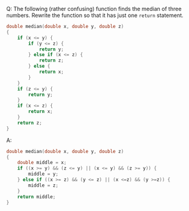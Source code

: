 Q: The following (rather confusing) function finds the median of three numbers.
Rewrite the function so that it has just one `return` statement.

```c
double median(double x, double y, double z)
{
    if (x <= y) {
        if (y <= z) {
            return y;
        } else if (x <= z) {
            return z;
        } else {
            return x;
        }
    }
    if (z <= y) {
        return y;
    }
    if (x <= z) {
        return x;
    }
    return z;
}
```

A:

```c
double median(double x, double y, double z)
{
    double middle = x;
    if ((x >= y) && (z <= y) || (x <= y) && (z >= y)) {
        middle = y;
    } else if ((x >= z) && (y <= z) || (x <=z) && (y >=z)) {
        middle = z;
    }
    return middle;
}
```
